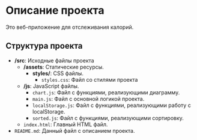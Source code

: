 # Описание проекта
Это веб-приложение для отслеживания калорий.
## Структура проекта
* <b>/src</b>: Исходные файлы проекта
    * <b>/assets</b>: Статические ресурсы.
        * <b>styles/</b>: CSS файлы.
            * <code>styles.css</code>: Файл со стилями проекта
    * <b>/js</b>: JavaScript файлы.
        * <code>chart.js</code>: Файл с функциями, реализующими диаграмму.
        * <code>main.js</code>: Файл с основной логикой проекта.
        * <code>localStorage.js</code>: Файл с функциями, реализующими работу с localStorage.
        * <code>sorted.js</code>: Файл с функциями, реализующими сортировку.
    * <code>index.html</code>: Главный HTML файл.
* <code>README.md</code>: Данный файл с описанием проекта.